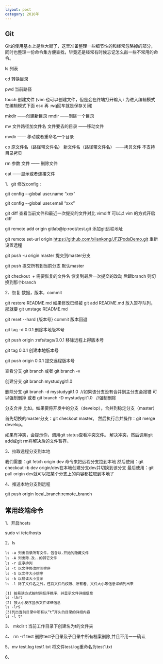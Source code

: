 ```yaml
---
layout: post
category: 2016年
---
```


## Git

Git的使用基本上是烂大街了，这里准备整理一些细节性的和经常忽略掉的部分，同时也整理一份命令集方便查找，毕竟还是经常有时候忘记怎么敲一些不常用的命令。

ls 列表

cd 转换目录

pwd 当前路径

touch 创建文件  (vim 也可以创建文件，但是会在终端打开输入 i 为进入编辑模式 在编辑模式下面 esc 再 :wq回车就是保存关闭)

mkdir ——创建新目录   rmdir ——删除一个目录     

mv 文件路径加文件名    文件要去的目录 ——移动文件

mvdir —— 移动或者重命名一个目录

cp 原文件名（路径带文件名）   新文件名（路径带文件名） ——拷贝文件  不支持目录拷贝

rm 参数  文件  —— 删除文件

cat  ——显示或者连接文件



1、git 修改config :

git config --global user.name “xxx”

git config --global user.email “xxx”

git diff  查看当前文件和最近一次提交的文件对比  vimdiff 可以以 vim 的方式开启 diff

git remote add origin gitlab@ip:root/test.git   添加git远程地址

git remote set-url origin  https://github.com/xilankong/JFZPodsDemo.git  重新设置远程

git push -u origin master  提交到master分支 

git push    提交所有到当前分支  默认master

git checkout  +  需要恢复的文件名 恢复到最后一次提交的改动  后跟branch 则切换到那个branch

2、恢复 数据，版本，commit

git restore README.md 如果修改已经被 git add README.md 放入暂存队列，那就要
git unstage README.md

git reset --hard {版本号}  commit 版本回退

git tag -d 0.0.1 删除本地版本号

git push origin :refs/tags/0.0.1 移除远程上得版本号

git tag 0.0.1 创建本地版本号

git push origin 0.0.1 提交远程版本号

查看分支
git branch   或者   git branch -v

创建分支
git branch mystudygit1.0

删除分支
git branch -d mystudygit1.0  //如果该分支没有合并到主分支会报错 可以强制删掉
或者
git branch -D mystudygit1.0   //强制删除

分支合并
比如，如果要将开发中的分支（develop），合并到稳定分支（master）

首先切换的master分支：git checkout master。
然后执行合并操作：git merge develop。


如果有冲突，会提示你，调用git status查看冲突文件。
解决冲突，然后调用git add或git rm将解决后的文件暂存。


3、拉取远程分支到本地

我们需要：git fetch origin dev 命令来把远程分支拉到本地
然后使用：git checkout -b dev origin/dev在本地创建分支dev并切换到该分支
最后使用：git pull origin dev就可以把某个分支上的内容都拉取到本地了

4、推送本地分支到远程 

git push origin local_branch:remote_branch



## 常用终端命令

1、开启hosts 

sudo vi /etc/hosts    

2、ls

```
ls -a 列出目录所有文件，包含以.开始的隐藏文件
ls -A 列出除.及..的其它文件
ls -r 反序排列
ls -t 以文件修改时间排序
ls -S 以文件大小排序
ls -h 以易读大小显示
ls -l 除了文件名之外，还将文件的权限、所有者、文件大小等信息详细列出来

(1) 按易读方式按时间反序排序，并显示文件详细信息
ls -lhrt
(2) 按大小反序显示文件详细信息
ls -lrS
(3)列出当前目录中所有以“t”开头的目录的详细内容
ls -l t*
```

3、 mkdir t  当前工作目录下创建名为t的文件夹

4、 rm -rf test   删除test子目录及子目录中所有档案删除,并且不用一一确认

5、mv test.log test1.txt    将文件test.log重命名为test1.txt

6、   